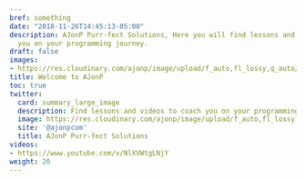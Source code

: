 ```yaml
---
bref: something
date: "2018-11-26T14:45:13-05:00"
description: AJonP Purr-fect Solutions, Here you will find lessons and videos to coach
  you on your programming journey.
draft: false
images:
- https://res.cloudinary.com/ajonp/image/upload/f_auto,fl_lossy,q_auto/v1544021089/ajonp-ajonp-com/Logos/ajonp/youtube_banner_new_logo.jpg
title: Welcome to AJonP
toc: true
twitter:
  card: summary_large_image
  description: Find lessons and videos to coach you on your programming journey.
  image: https://res.cloudinary.com/ajonp/image/upload/f_auto,fl_lossy,q_auto/v1544021089/ajonp-ajonp-com/Logos/ajonp/youtube_banner_new_logo.jpg
  site: '@ajonpcom'
  title: AJonP Purr-fect Solutions
videos:
- https://www.youtube.com/v/NlXVWtgLNjY
weight: 20
---
```

